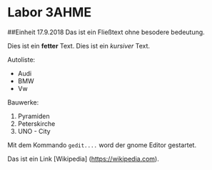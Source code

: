 # Labor 3AHME
##Einheit 17.9.2018
Das ist ein Fließtext ohne besodere bedeutung.

Dies ist ein **fetter** Text.
Dies ist ein *kursiver* Text.

Autoliste:
* Audi
* BMW
* Vw

Bauwerke:
1. Pyramiden
2. Peterskirche
3. UNO - City

Mit dem Kommando `gedit....` word der gnome Editor gestartet.

Das ist ein Link [Wikipedia] (https://wikipedia.com).
